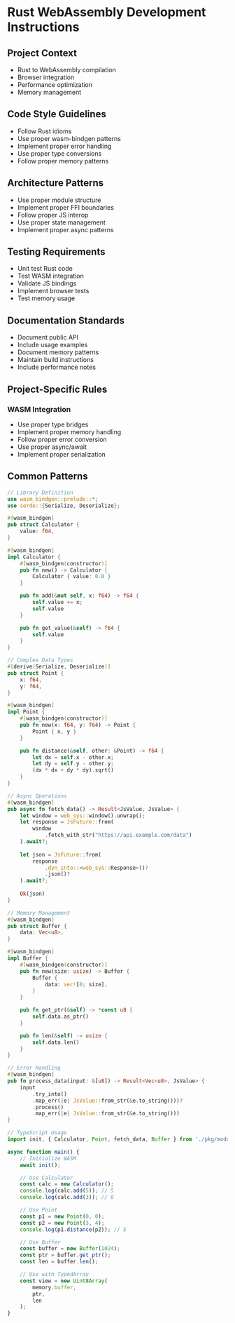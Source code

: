 # Rust WebAssembly Development Instructions

## Project Context
- Rust to WebAssembly compilation
- Browser integration
- Performance optimization
- Memory management

## Code Style Guidelines
- Follow Rust idioms
- Use proper wasm-bindgen patterns
- Implement proper error handling
- Use proper type conversions
- Follow proper memory patterns

## Architecture Patterns
- Use proper module structure
- Implement proper FFI boundaries
- Follow proper JS interop
- Use proper state management
- Implement proper async patterns

## Testing Requirements
- Unit test Rust code
- Test WASM integration
- Validate JS bindings
- Implement browser tests
- Test memory usage

## Documentation Standards
- Document public API
- Include usage examples
- Document memory patterns
- Maintain build instructions
- Include performance notes

## Project-Specific Rules
### WASM Integration
- Use proper type bridges
- Implement proper memory handling
- Follow proper error conversion
- Use proper async/await
- Implement proper serialization

## Common Patterns
```rust
// Library Definition
use wasm_bindgen::prelude::*;
use serde::{Serialize, Deserialize};

#[wasm_bindgen]
pub struct Calculator {
    value: f64,
}

#[wasm_bindgen]
impl Calculator {
    #[wasm_bindgen(constructor)]
    pub fn new() -> Calculator {
        Calculator { value: 0.0 }
    }

    pub fn add(&mut self, x: f64) -> f64 {
        self.value += x;
        self.value
    }

    pub fn get_value(&self) -> f64 {
        self.value
    }
}

// Complex Data Types
#[derive(Serialize, Deserialize)]
pub struct Point {
    x: f64,
    y: f64,
}

#[wasm_bindgen]
impl Point {
    #[wasm_bindgen(constructor)]
    pub fn new(x: f64, y: f64) -> Point {
        Point { x, y }
    }

    pub fn distance(&self, other: &Point) -> f64 {
        let dx = self.x - other.x;
        let dy = self.y - other.y;
        (dx * dx + dy * dy).sqrt()
    }
}

// Async Operations
#[wasm_bindgen]
pub async fn fetch_data() -> Result<JsValue, JsValue> {
    let window = web_sys::window().unwrap();
    let response = JsFuture::from(
        window
            .fetch_with_str("https://api.example.com/data")
    ).await?;
    
    let json = JsFuture::from(
        response
            .dyn_into::<web_sys::Response>()?
            .json()?
    ).await?;
    
    Ok(json)
}

// Memory Management
#[wasm_bindgen]
pub struct Buffer {
    data: Vec<u8>,
}

#[wasm_bindgen]
impl Buffer {
    #[wasm_bindgen(constructor)]
    pub fn new(size: usize) -> Buffer {
        Buffer {
            data: vec![0; size],
        }
    }

    pub fn get_ptr(&self) -> *const u8 {
        self.data.as_ptr()
    }

    pub fn len(&self) -> usize {
        self.data.len()
    }
}

// Error Handling
#[wasm_bindgen]
pub fn process_data(input: &[u8]) -> Result<Vec<u8>, JsValue> {
    input
        .try_into()
        .map_err(|e| JsValue::from_str(&e.to_string()))?
        .process()
        .map_err(|e| JsValue::from_str(&e.to_string()))
}
```

```typescript
// TypeScript Usage
import init, { Calculator, Point, fetch_data, Buffer } from './pkg/module';

async function main() {
    // Initialize WASM
    await init();

    // Use Calculator
    const calc = new Calculator();
    console.log(calc.add(5)); // 5
    console.log(calc.add(3)); // 8

    // Use Point
    const p1 = new Point(0, 0);
    const p2 = new Point(3, 4);
    console.log(p1.distance(p2)); // 5

    // Use Buffer
    const buffer = new Buffer(1024);
    const ptr = buffer.get_ptr();
    const len = buffer.len();

    // Use with TypedArray
    const view = new Uint8Array(
        memory.buffer,
        ptr,
        len
    );
}
```